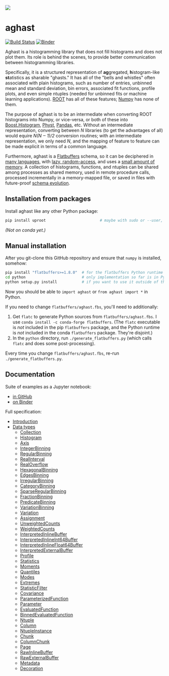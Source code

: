 ![](https://github.com/diana-hep/aghast/raw/master/docs/source/logo-300px.png)

# aghast

[![Build Status](https://travis-ci.org/diana-hep/aghast.svg?branch=master)](https://travis-ci.org/diana-hep/aghast) [![Binder](https://mybinder.org/badge_logo.svg)](https://mybinder.org/v2/gh/diana-hep/aghast/master?urlpath=lab/tree/binder%2Fexamples.ipynb)

Aghast is a histogramming library that does not fill histograms and does not plot them. Its role is behind the scenes, to provide better communication between histogramming libraries.

Specifically, it is a structured representation of **ag**gregated, **h**istogram-like **st**atistics as sharable "ghasts." It has all of the "bells and whistles" often associated with plain histograms, such as number of entries, unbinned mean and standard deviation, bin errors, associated fit functions, profile plots, and even simple ntuples (needed for unbinned fits or machine learning applications). [ROOT](https://root.cern.ch/root/htmldoc/guides/users-guide/Histograms.html) has all of these features; [Numpy](https://docs.scipy.org/doc/numpy/reference/generated/numpy.histogram.html) has none of them.

The purpose of aghast is to be an intermediate when converting ROOT histograms into Numpy, or vice-versa, or both of these into [Boost.Histogram](https://github.com/boostorg/histogram), [Physt](https://physt.readthedocs.io/en/latest/index.html), [Pandas](https://pandas.pydata.org), etc. Without an intermediate representation, converting between _N_ libraries (to get the advantages of all) would equire _N(N  ‒ 1)/2_ conversion routines; with an intermediate representation, we only need _N_, and the mapping of feature to feature can be made explicit in terms of a common language.

Furthermore, aghast is a [Flatbuffers](http://google.github.io/flatbuffers/) schema, so it can be deciphered in [many languages](https://google.github.io/flatbuffers/flatbuffers_support.html), with [lazy, random-access](https://github.com/mzaks/FlatBuffersSwift/wiki/FlatBuffers-Explained), and uses a [small amount of memory](http://google.github.io/flatbuffers/md__benchmarks.html). A collection of histograms, functions, and ntuples can be shared among processes as shared memory, used in remote procedure calls, processed incrementally in a memory-mapped file, or saved in files with future-proof [schema evolution](https://google.github.io/flatbuffers/md__schemas.html).

## Installation from packages

Install aghast like any other Python package:

```bash
pip install uproot                        # maybe with sudo or --user, or in virtualenv
```

<!-- or install with [conda](https://conda.io/en/latest/miniconda.html): -->

<!-- ```bash -->
<!-- conda config --add channels conda-forge   # if you haven't added conda-forge already -->
<!-- conda install uproot -->
<!-- ``` -->

_(Not on conda yet.)_

## Manual installation

After you git-clone this GitHub repository and ensure that `numpy` is installed, somehow:

```bash
pip install "flatbuffers>=1.8.0"  # for the flatbuffers Python runtime with Numpy
cd python                         # only implementation so far is in Python
python setup.py install           # if you want to use it outside of this directory
```

Now you should be able to `import aghast` or `from aghast import *` in Python.

If you need to change `flatbuffers/aghast.fbs`, you'll need to additionally:

   1. Get `flatc` to generate Python sources from `flatbuffers/aghast.fbs`. I use `conda install -c conda-forge flatbuffers`. (The `flatc` executable is _not_ included in the pip `flatbuffers` package, and the Python runtime is _not_ included in the conda `flatbuffers` package. They're disjoint.)
   2. In the `python` directory, run `./generate_flatbuffers.py` (which calls `flatc` and does some post-processing).

Every time you change `flatbuffers/aghast.fbs`, re-run `./generate_flatbuffers.py`.

## Documentation

Suite of examples as a Jupyter notebook:

   * [in GitHub](https://github.com/diana-hep/aghast/blob/master/binder/examples.ipynb)
   * [on Binder](https://mybinder.org/v2/gh/diana-hep/aghast/master?urlpath=lab/tree/binder%2Fexamples.ipynb)

Full specification:

   * [Introduction](https://github.com/diana-hep/aghast/blob/master/specification.adoc#introduction)
   * [Data types](https://github.com/diana-hep/aghast/blob/master/specification.adoc#data-types)
      * [Collection](https://github.com/diana-hep/aghast/blob/master/specification.adoc#collection)
      * [Histogram](https://github.com/diana-hep/aghast/blob/master/specification.adoc#histogram)
      * [Axis](https://github.com/diana-hep/aghast/blob/master/specification.adoc#axis)
      * [IntegerBinning](https://github.com/diana-hep/aghast/blob/master/specification.adoc#integerbinning)
      * [RegularBinning](https://github.com/diana-hep/aghast/blob/master/specification.adoc#regularbinning)
      * [RealInterval](https://github.com/diana-hep/aghast/blob/master/specification.adoc#realinterval)
      * [RealOverflow](https://github.com/diana-hep/aghast/blob/master/specification.adoc#realoverflow)
      * [HexagonalBinning](https://github.com/diana-hep/aghast/blob/master/specification.adoc#hexagonalbinning)
      * [EdgesBinning](https://github.com/diana-hep/aghast/blob/master/specification.adoc#edgesbinning)
      * [IrregularBinning](https://github.com/diana-hep/aghast/blob/master/specification.adoc#irregularbinning)
      * [CategoryBinning](https://github.com/diana-hep/aghast/blob/master/specification.adoc#categorybinning)
      * [SparseRegularBinning](https://github.com/diana-hep/aghast/blob/master/specification.adoc#sparseregularbinning)
      * [FractionBinning](https://github.com/diana-hep/aghast/blob/master/specification.adoc#fractionbinning)
      * [PredicateBinning](https://github.com/diana-hep/aghast/blob/master/specification.adoc#predicatebinning)
      * [VariationBinning](https://github.com/diana-hep/aghast/blob/master/specification.adoc#variationbinning)
      * [Variation](https://github.com/diana-hep/aghast/blob/master/specification.adoc#variation)
      * [Assignment](https://github.com/diana-hep/aghast/blob/master/specification.adoc#assignment)
      * [UnweightedCounts](https://github.com/diana-hep/aghast/blob/master/specification.adoc#unweightedcounts)
      * [WeightedCounts](https://github.com/diana-hep/aghast/blob/master/specification.adoc#weightedcounts)
      * [InterpretedInlineBuffer](https://github.com/diana-hep/aghast/blob/master/specification.adoc#interpretedinlinebuffer)
      * [InterpretedInlineInt64Buffer](https://github.com/diana-hep/aghast/blob/master/specification.adoc#interpretedinlineint64buffer)
      * [InterpretedInlineFloat64Buffer](https://github.com/diana-hep/aghast/blob/master/specification.adoc#interpretedinlinefloat64buffer)
      * [InterpretedExternalBuffer](https://github.com/diana-hep/aghast/blob/master/specification.adoc#interpretedexternalbuffer)
      * [Profile](https://github.com/diana-hep/aghast/blob/master/specification.adoc#profile)
      * [Statistics](https://github.com/diana-hep/aghast/blob/master/specification.adoc#statistics)
      * [Moments](https://github.com/diana-hep/aghast/blob/master/specification.adoc#moments)
      * [Quantiles](https://github.com/diana-hep/aghast/blob/master/specification.adoc#quantiles)
      * [Modes](https://github.com/diana-hep/aghast/blob/master/specification.adoc#modes)
      * [Extremes](https://github.com/diana-hep/aghast/blob/master/specification.adoc#extremes)
      * [StatisticFilter](https://github.com/diana-hep/aghast/blob/master/specification.adoc#statisticfilter)
      * [Covariance](https://github.com/diana-hep/aghast/blob/master/specification.adoc#covariance)
      * [ParameterizedFunction](https://github.com/diana-hep/aghast/blob/master/specification.adoc#parameterizedfunction)
      * [Parameter](https://github.com/diana-hep/aghast/blob/master/specification.adoc#parameter)
      * [EvaluatedFunction](https://github.com/diana-hep/aghast/blob/master/specification.adoc#evaluatedfunction)
      * [BinnedEvaluatedFunction](https://github.com/diana-hep/aghast/blob/master/specification.adoc#binnedevaluatedfunction)
      * [Ntuple](https://github.com/diana-hep/aghast/blob/master/specification.adoc#ntuple)
      * [Column](https://github.com/diana-hep/aghast/blob/master/specification.adoc#column)
      * [NtupleInstance](https://github.com/diana-hep/aghast/blob/master/specification.adoc#ntupleinstance)
      * [Chunk](https://github.com/diana-hep/aghast/blob/master/specification.adoc#chunk)
      * [ColumnChunk](https://github.com/diana-hep/aghast/blob/master/specification.adoc#columnchunk)
      * [Page](https://github.com/diana-hep/aghast/blob/master/specification.adoc#page)
      * [RawInlineBuffer](https://github.com/diana-hep/aghast/blob/master/specification.adoc#rawinlinebuffer)
      * [RawExternalBuffer](https://github.com/diana-hep/aghast/blob/master/specification.adoc#rawexternalbuffer)
      * [Metadata](https://github.com/diana-hep/aghast/blob/master/specification.adoc#metadata)
      * [Decoration](https://github.com/diana-hep/aghast/blob/master/specification.adoc#decoration)
